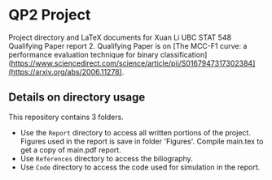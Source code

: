 # QP2 Project
Project directory and LaTeX documents for Xuan Li UBC STAT 548 Qualifying Paper report 2. Qualifying Paper is on [The MCC-F1 curve: a performance evaluation technique for binary classification](https://www.sciencedirect.com/science/article/pii/S0167947317302384](https://arxiv.org/abs/2006.11278). 


## Details on directory usage
This repository contains 3 folders. 
* Use the `Report` directory to access all written portions of the project. Figures used in the report is save in folder 'Figures'. Compile main.tex to get a copy of main.pdf report. 
* Use `References` directory to access the biliography. 
* Use `Code` directory to access the code used for simulation in the report. 
